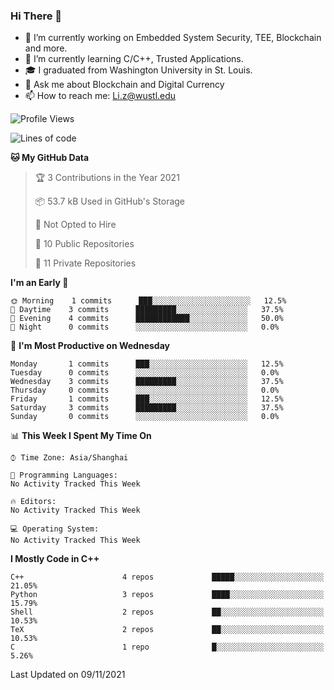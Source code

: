 ### Hi There 👋

<!--
**G0o9leA1/G0o9leA1** is a ✨ _special_ ✨ repository because its `README.md` (this file) appears on your GitHub profile.

Here are some ideas to get you started:
-->
- 🔭 I’m currently working on Embedded System Security, TEE, Blockchain and more.
- 🌱 I’m currently learning C/C++, Trusted Applications.
- 🎓 I graduated from Washington University in St. Louis.
- 💬 Ask me about Blockchain and Digital Currency
- 📫 How to reach me: Li.z@wustl.edu

<!--START_SECTION:waka-->
![Profile Views](http://img.shields.io/badge/Profile%20Views-1-blue)

![Lines of code](https://img.shields.io/badge/From%20Hello%20World%20I%27ve%20Written-57392%20lines%20of%20code-blue)

**🐱 My GitHub Data** 

> 🏆 3 Contributions in the Year 2021
 > 
> 📦 53.7 kB Used in GitHub's Storage 
 > 
> 🚫 Not Opted to Hire
 > 
> 📜 10 Public Repositories 
 > 
> 🔑 11 Private Repositories  
 > 
**I'm an Early 🐤** 

```text
🌞 Morning    1 commits      ███░░░░░░░░░░░░░░░░░░░░░░   12.5% 
🌆 Daytime    3 commits      █████████░░░░░░░░░░░░░░░░   37.5% 
🌃 Evening    4 commits      ████████████░░░░░░░░░░░░░   50.0% 
🌙 Night      0 commits      ░░░░░░░░░░░░░░░░░░░░░░░░░   0.0%

```
📅 **I'm Most Productive on Wednesday** 

```text
Monday       1 commits      ███░░░░░░░░░░░░░░░░░░░░░░   12.5% 
Tuesday      0 commits      ░░░░░░░░░░░░░░░░░░░░░░░░░   0.0% 
Wednesday    3 commits      █████████░░░░░░░░░░░░░░░░   37.5% 
Thursday     0 commits      ░░░░░░░░░░░░░░░░░░░░░░░░░   0.0% 
Friday       1 commits      ███░░░░░░░░░░░░░░░░░░░░░░   12.5% 
Saturday     3 commits      █████████░░░░░░░░░░░░░░░░   37.5% 
Sunday       0 commits      ░░░░░░░░░░░░░░░░░░░░░░░░░   0.0%

```


📊 **This Week I Spent My Time On** 

```text
⌚︎ Time Zone: Asia/Shanghai

💬 Programming Languages: 
No Activity Tracked This Week

🔥 Editors: 
No Activity Tracked This Week

💻 Operating System: 
No Activity Tracked This Week

```

**I Mostly Code in C++** 

```text
C++                      4 repos             █████░░░░░░░░░░░░░░░░░░░░   21.05% 
Python                   3 repos             ████░░░░░░░░░░░░░░░░░░░░░   15.79% 
Shell                    2 repos             ██░░░░░░░░░░░░░░░░░░░░░░░   10.53% 
TeX                      2 repos             ██░░░░░░░░░░░░░░░░░░░░░░░   10.53% 
C                        1 repo              █░░░░░░░░░░░░░░░░░░░░░░░░   5.26%

```



 Last Updated on 09/11/2021
<!--END_SECTION:waka-->
